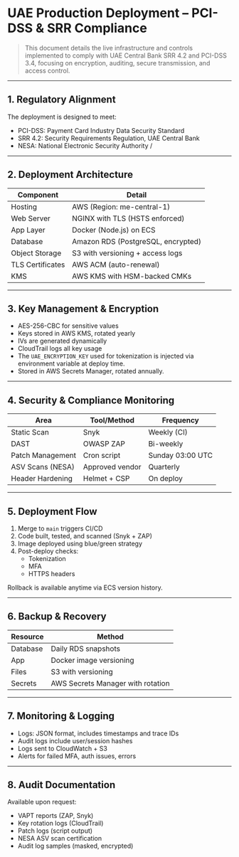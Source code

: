# UAE Production Deployment – PCI-DSS & SRR Compliance

> This document details the live infrastructure and controls implemented to comply with UAE Central Bank SRR 4.2 and PCI-DSS 3.4, focusing on encryption, auditing, secure transmission, and access control.

---

## 1. Regulatory Alignment

The deployment is designed to meet:
- PCI-DSS: Payment Card Industry Data Security Standard
- SRR 4.2: Security Requirements Regulation, UAE Central Bank
- NESA: National Electronic Security Authority
/

---

## 2. Deployment Architecture

| Component           | Detail                                       |
|--------------------|----------------------------------------------|
| Hosting            | AWS (Region: me-central-1)                   |
| Web Server         | NGINX with TLS (HSTS enforced)               |
| App Layer          | Docker (Node.js) on ECS                      |
| Database           | Amazon RDS (PostgreSQL, encrypted)           |
| Object Storage     | S3 with versioning + access logs             |
| TLS Certificates   | AWS ACM (auto-renewal)                       |
| KMS                | AWS KMS with HSM-backed CMKs                 |

---

## 3. Key Management & Encryption

- AES-256-CBC for sensitive values
- Keys stored in AWS KMS, rotated yearly
- IVs are generated dynamically
- CloudTrail logs all key usage
- The `UAE_ENCRYPTION_KEY` used for tokenization is injected via environment variable at deploy time.
- Stored in AWS Secrets Manager, rotated annually.
---

## 4. Security & Compliance Monitoring

| Area                | Tool/Method             | Frequency         |
|---------------------|-------------------------|-------------------|
| Static Scan         | Snyk                    | Weekly (CI)       |
| DAST                | OWASP ZAP               | Bi-weekly         |
| Patch Management    | Cron script             | Sunday 03:00 UTC  |
| ASV Scans (NESA)    | Approved vendor         | Quarterly         |
| Header Hardening    | Helmet + CSP            | On deploy         |

---

## 5. Deployment Flow

1. Merge to `main` triggers CI/CD
2. Code built, tested, and scanned (Snyk + ZAP)
3. Image deployed using blue/green strategy
4. Post-deploy checks:
   - Tokenization
   - MFA
   - HTTPS headers

Rollback is available anytime via ECS version history.

---

## 6. Backup & Recovery

| Resource       | Method                              |
|----------------|-------------------------------------|
| Database       | Daily RDS snapshots                 |
| App            | Docker image versioning             |
| Files          | S3 with versioning                  |
| Secrets        | AWS Secrets Manager with rotation   |

---

## 7. Monitoring & Logging

- Logs: JSON format, includes timestamps and trace IDs
- Audit logs include user/session hashes
- Logs sent to CloudWatch + S3
- Alerts for failed MFA, auth issues, errors

---

## 8. Audit Documentation

Available upon request:

- VAPT reports (ZAP, Snyk)
- Key rotation logs (CloudTrail)
- Patch logs (script output)
- NESA ASV scan certification
- Audit log samples (masked, encrypted)

